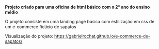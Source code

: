 **Projeto criado para uma oficina de html básico com o 2° ano do ensino médio**

O projeto consiste em uma landing page básica com estilização em css de um e-commerce ficticio de sapatos

Visualização do projeto: https://gabrielrochat.github.io/e-commerce-de-sapatos/
